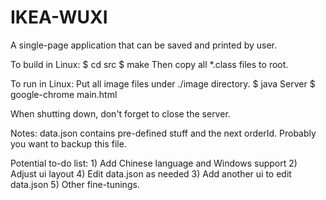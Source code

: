 # IKEA-WUXI
A single-page application that can be saved and printed by user. 

To build in Linux:
 $ cd src
 $ make
Then copy all *.class files to root.

To run in Linux:
 Put all image files under ./image directory.
 $ java Server
 $ google-chrome main.html
 
When shutting down, don't forget to close the server.

Notes:
    data.json contains pre-defined stuff and the next orderId.
    Probably you want to backup this file.
    
Potential to-do list:
    1) Add Chinese language and Windows support
    2) Adjust ui layout
    4) Edit data.json as needed
    3) Add another ui to edit data.json
    5) Other fine-tunings.
    
    

    
